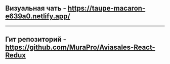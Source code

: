## Визуальная чать - https://taupe-macaron-e639a0.netlify.app/

---

## Гит репозиторий - https://github.com/MuraPro/Aviasales-React-Redux
